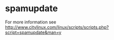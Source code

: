 # spamupdate
For more information see http://www.citylinux.com/linux/scripts/scripts.php?script=spamupdate&man=y
